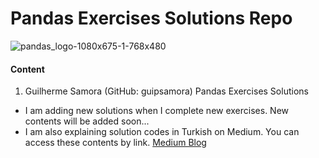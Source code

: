 # Pandas Exercises Solutions Repo

![pandas_logo-1080x675-1-768x480](https://user-images.githubusercontent.com/98096192/183289737-14d8d439-f1a9-4c92-92bf-a01e1dd0ed99.jpg)

#### Content
1) Guilherme Samora (GitHub: guipsamora) Pandas Exercises Solutions
* I am adding new solutions when I complete new exercises. New contents will be added soon...
* I am also explaining solution codes in Turkish on Medium. You can access these contents by link. [Medium Blog](https://mybozkir.medium.com)
